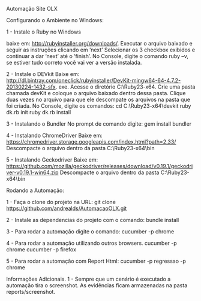 Automação Site OLX

Configurando o Ambiente no Windows:

1 - Instale o Ruby no Windows

baixe em: ​http://rubyinstaller.org/downloads/​.
Executar o arquivo baixado e seguir as instruções clicando em ‘next’
Selecionar os 3 checkbox exibidos e continuar a dar ‘next’ até o ‘finish’.
No Console, digite o comando ​ruby –v​, se estiver tudo correto você vai ver a versão instalada.

2 - Instale o DEVkit
Baixe em: http://dl.bintray.com/oneclick/rubyinstaller/DevKit-mingw64-64-4.7.2-20130224-1432-sfx. exe​.
Acesse o diretório C:\Ruby23-x64.
Crie uma pasta chamada ​devKit​ e coloque o arquivo baixado dentro dessa pasta.
Clique duas vezes no arquivo para que ele descompate os arquivos na pasta que foi criada.
No Console, digite os comandos:
cd C:\Ruby23-x64\devkit ruby dk.rb init ruby dk.rb install

3 - Instalando o Bundler
No prompt de comando digite:
gem install bundler

4 - Instalando ChromeDriver
Baixe em: ​https://chromedriver.storage.googleapis.com/index.html?path=2.33/
Descompacte o arquivo dentro da pasta C:\Ruby23-x64\bin

5 - Instalando Geckodriver
Baixe em: https://github.com/mozilla/geckodriver/releases/download/v0.19.1/geckodriver-v0.19.1-win64.zip
Descompacte o arquivo dentro da pasta C:\Ruby23-x64\bin

Rodando a Automação:

1 - Faça o clone do projeto na URL:
git clone https://github.com/andrealds/AutomacaoOLX.git

2 - Instale as dependencias do projeto com o comando:
bundle install

3 - Para rodar a automação digite o comando:
cucumber -p chrome 

4 - Para rodar a automação utilizando outros browsers. 
 cucumber -p chrome
 cucumber -p firefox

5 - Para rodar a automação com Report Html:
cucumber -p regressao -p chrome

Informações Adicionais. 
1 - Sempre que um cenário é executado a automação tira o screenshot. As evidências ficam armazenadas na pasta reports/screenshot.